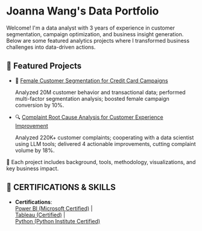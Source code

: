 # Joanna Wang's Data Portfolio

Welcome! I'm a data analyst with 3 years of experience in customer segmentation, campaign optimization, and business insight generation.
Below are some featured analytics projects where I transformed business challenges into data-driven actions.

## 📌 Featured Projects
- 🎯 [Female Customer Segmentation for Credit Card Campaigns](./female-segmentation.md)
  
  Analyzed 20M customer behavior and transactional data; performed multi-factor segmentation analysis; boosted female campaign conversion by 10%.
  
- 🔍 [Complaint Root Cause Analysis for Customer Experience Improvement](./complaint-analysis.md)
  
  Analyzed 220K+ customer complaints; cooperating with a data scientist using LLM tools; delivered 4 actionable improvements, cutting complaint volume by 18%.
  
🧠 Each project includes background, tools, methodology, visualizations, and key business impact.

## 📌 CERTIFICATIONS & SKILLS
- **Certifications**:  
  [Power BI (Microsoft Certified)](https://learn.microsoft.com/en-us/certifications/power-bi-data-analyst-associate/) |  
  [Tableau (Certified)](https://www.credly.com/badges/ca8eb172-a3c6-4980-98f2-07b9bec430d4/linked_in_profile) |  
  [Python (Python Institute Certified)](https://pythoninstitute.org/certification)
